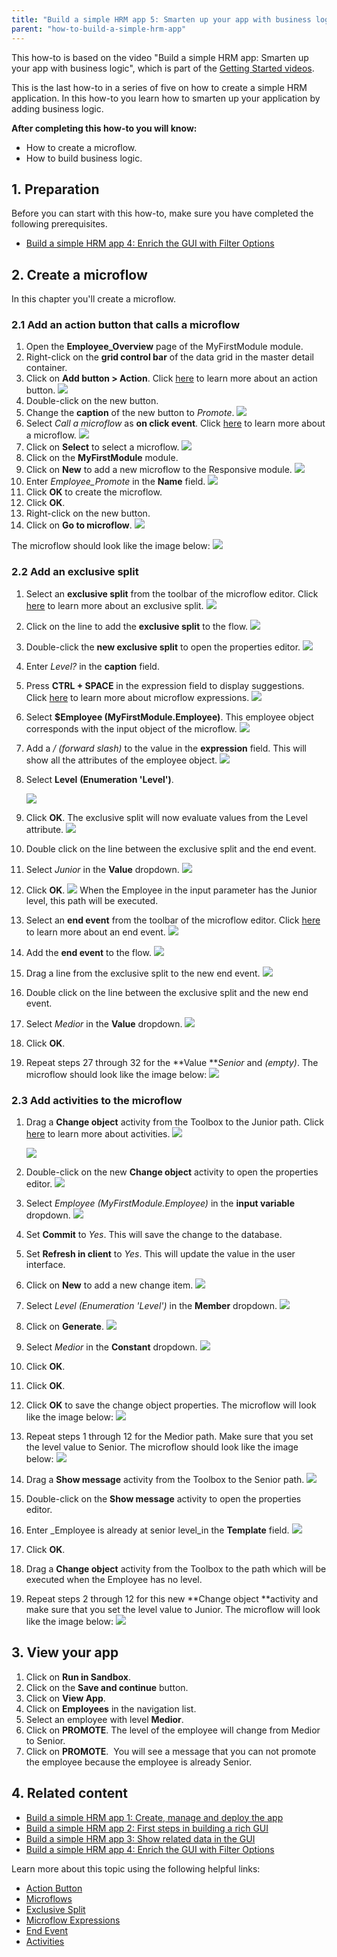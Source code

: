 ```yaml
---
title: "Build a simple HRM app 5: Smarten up your app with business logic"
parent: "how-to-build-a-simple-hrm-app"
---
```


This how-to is based on the video "Build a simple HRM app: Smarten up your app with business logic", which is part of the [Getting Started videos](http://gettingstarted.mendixcloud.com/link/courses/gettingstarted).

This is the last how-to in a series of five on how to create a simple HRM application. In this how-to you learn how to smarten up your application by adding business logic.

**After completing this how-to you will know:**

*   How to create a microflow.
*   How to build business logic.

## 1. Preparation

Before you can start with this how-to, make sure you have completed the following prerequisites.

*   [Build a simple HRM app 4: Enrich the GUI with Filter Options](build-a-simple-hrm-app-4-enrich-the-gui-with-filter-options)

## 2\. Create a microflow

In this chapter you'll create a microflow.

### 2.1 Add an action button that calls a microflow

1.  Open the **Employee_Overview** page of the MyFirstModule module.
2.  Right-click on the **grid control bar** of the data grid in the master detail container.
3.  Click on **Add button > Action**. Click [here](/refguide5/action-button) to learn more about an action button.
    ![](attachments/14091778/14876716.png) 
4.  Double-click on the new button.
5.  Change the **caption** of the new button to _Promote_.
    ![](attachments/14091778/14876717.png) 
6.  Select _Call a microflow_ as **on click event**. Click [here](/refguide5/microflows) to learn more about a microflow.
    ![](attachments/14091778/14876718.png) 
7.  Click on **Select** to select a microflow.
    ![](attachments/14091778/14876719.png) 
8.  Click on the **MyFirstModule** module.
9.  Click on **New** to add a new microflow to the Responsive module.
    ![](attachments/14091778/14876720.png) 
10.  Enter _Employee_Promote_ in the **Name** field.
    ![](attachments/14091778/14876721.png) 
11.  Click **OK** to create the microflow.
12.  Click **OK**.
13.  Right-click on the new button.
14.  Click on **Go to microflow**.
    ![](attachments/14091778/14876722.png) 

The microflow should look like the image below:
![](attachments/14091778/14876723.png) 

### 2.2 Add an exclusive split

1.  Select an **exclusive split** from the toolbar of the microflow editor. Click [here](/refguide5/exclusive-split) to learn more about an exclusive split.
    ![](attachments/14091778/14876724.png) 
2.  Click on the line to add the **exclusive split** to the flow.
    ![](attachments/14091778/14876725.png) 
3.  Double-click the **new exclusive split** to open the properties editor.
    ![](attachments/14091778/14876727.png)
4.  Enter _Level?_ in the **caption** field. 
5.  Press **CTRL + SPACE** in the expression field to display suggestions. Click [here](/refguide5/microflow-expressions) to learn more about microflow expressions.
    ![](attachments/14091778/14876734.png) 
6.  Select **$Employee (MyFirstModule.Employee)**.
    This employee object corresponds with the input object of the microflow.
    ![](attachments/14091778/14876767.png)
7.  Add a _/ (forward slash)_ to the value in the **expression** field.
    This will show all the attributes of the employee object.
    ![](attachments/14091778/14876733.png)
8.  Select **Level** **(Enumeration 'Level')**.

    ![](attachments/14091778/14876732.png)
9.  Click **OK**.
    The exclusive split will now evaluate values from the Level attribute.
    ![](attachments/14091778/14876736.png) 
10.  Double click on the line between the exclusive split and the end event.

11.  Select _Junior_ in the **Value** dropdown.
    ![](attachments/14091778/14876738.png) 
12.  Click **OK**.
    ![](attachments/14091778/14876739.png)
    When the Employee in the input parameter has the Junior level, this path will be executed.
13.  Select an **end event** from the toolbar of the microflow editor. Click [here](/refguide5/end-event) to learn more about an end event.
    ![](attachments/14091778/14876740.png) 
14.  Add the **end event** to the flow.
    ![](attachments/14091778/14876744.png)
15.  Drag a line from the exclusive split to the new end event.
    ![](attachments/14091778/14876743.png)
16.  Double click on the line between the exclusive split and the new end event.
17.  Select _Medior_ in the **Value** dropdown.
    ![](attachments/14091778/14876746.png)
18.  Click **OK**.
19.  Repeat steps 27 through 32 for the **Value **_Senior_ and _(empty)_.
    The microflow should look like the image below:
    ![](attachments/14091778/14876747.png)

### 2.3 Add activities to the microflow

1.  Drag a **Change object** activity from the Toolbox to the Junior path. Click [here](/refguide5/activities) to learn more about activities.
    ![](attachments/14091778/14876750.png)

    ![](attachments/14091778/14876751.png)
2.  Double-click on the new **Change object** activity to open the properties editor.
    ![](attachments/14091778/14876752.png)
3.  Select _Employee (MyFirstModule.Employee)_ in the **input variable** dropdown.
    ![](attachments/14091778/14876753.png) 
4.  Set **Commit** to _Yes_. This will save the change to the database.
5.  Set **Refresh in client** to _Yes_. This will update the value in the user interface.
6.  Click on **New** to add a new change item.
    ![](attachments/14091778/14876754.png) 
7.  Select _Level (Enumeration 'Level')_ in the **Member** dropdown.
    ![](attachments/14091778/14876755.png) 
8.  Click on **Generate**.
    ![](attachments/14091778/14876756.png) 
9.  Select _Medior_ in the **Constant** dropdown.
    ![](attachments/14091778/14876757.png) 
10.  Click **OK**.
11.  Click **OK**.
12.  Click **OK** to save the change object properties. The microflow will look like the image below:
    ![](attachments/14091778/14876758.png) 

13.  Repeat steps 1 through 12 for the Medior path. Make sure that you set the level value to Senior. The microflow should look like the image below:
    ![](attachments/14091778/14876759.png)

14.  Drag a **Show message** activity from the Toolbox to the Senior path.
    ![](attachments/14091778/14876760.png) 
15.  Double-click on the **Show message** activity to open the properties editor. 
16.  Enter _Employee is already at senior level_in the **Template** field.
    ![](attachments/14091778/14876762.png)
17.  Click **OK**.
18.  Drag a **Change object** activity from the Toolbox to the path which will be executed when the Employee has no level.
19.  Repeat steps 2 through 12 for this new **Change object **activity and make sure that you set the level value to Junior. The microflow will look like the image below:
    ![](attachments/14091778/14876763.png) 

## 3\. View your app

1.  Click on **Run in Sandbox**.
2.  Click on the **Save and continue** button.
3.  Click on **View App**.
4.  Click on **Employees** in the navigation list.
5.  Select an employee with level **Medior**.
6.  Click on **PROMOTE**.
    The level of the employee will change from Medior to Senior.
7.  Click on **PROMOTE**. 
    You will see a message that you can not promote the employee because the employee is already Senior.

## 4\. Related content

*   [Build a simple HRM app 1: Create, manage and deploy the app](build-a-simple-hrm-app-1-create-manage-and-deploy-the-app)
*   [Build a simple HRM app 2: First steps in building a rich GUI](build-a-simple-hrm-app-2-first-steps-in-building-a-rich-gui)
*   [Build a simple HRM app 3: Show related data in the GUI](build-a-simple-hrm-app-3-show-related-data-in-the-gui)
*   [Build a simple HRM app 4: Enrich the GUI with Filter Options](build-a-simple-hrm-app-4-enrich-the-gui-with-filter-options)

Learn more about this topic using the following helpful links:

*   [Action Button](/refguide5/action-button)
*   [Microflows](/refguide5/microflows)
*   [Exclusive Split](/refguide5/exclusive-split)
*   [Microflow Expressions](/refguide5/microflow-expressions)
*   [End Event](/refguide5/end-event)
*   [Activities](/refguide5/activities)
